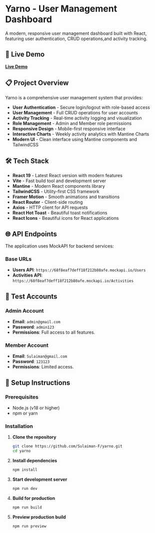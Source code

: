 # Yarno - User Management Dashboard

A modern, responsive user management dashboard built with React, featuring user authentication, CRUD operations,and activity tracking.

## 🚀 Live Demo

[**Live Demo**](https://yarno.onrender.com)

## 📋 Project Overview

Yarno is a comprehensive user management system that provides:

- **User Authentication** - Secure login/logout with role-based access
- **User Management** - Full CRUD operations for user accounts
- **Activity Tracking** - Real-time activity logging and visualization
- **Role Management** - Admin and Member role permissions
- **Responsive Design** - Mobile-first responsive interface
- **Interactive Charts** - Weekly activity analytics with Mantine Charts
- **Modern UI** - Clean interface using Mantine components and TailwindCSS

## 🛠️ Tech Stack

- **React 19** - Latest React version with modern features
- **Vite** - Fast build tool and development server
- **Mantine** - Modern React components library
- **TailwindCSS** - Utility-first CSS framework
- **Framer Motion** - Smooth animations and transitions
- **React Router** - Client-side routing
- **Axios** - HTTP client for API requests
- **React Hot Toast** - Beautiful toast notifications
- **React Icons** - Beautiful icons for React applications

## 🌐 API Endpoints

The application uses MockAPI for backend services:

### Base URLs

- **Users API**: `https://68f8eaf7deff18f212b80afe.mockapi.io/Users`
- **Activities API**: `https://68f8eaf7deff18f212b80afe.mockapi.io/Activities`

## 👥 Test Accounts

### Admin Account

- **Email**: `admin@gmail.com`
- **Password**: `admin123`
- **Permissions**: Full access to all features.

### Member Account

- **Email**: `Sulaiman@gmail.com`
- **Password**: `123123`
- **Permissions**: Limited access.

## 🚀 Setup Instructions

### Prerequisites

- Node.js (v18 or higher)
- npm or yarn

### Installation

1. **Clone the repository**

   ```bash
   git clone https://github.com/Sulaiman-F/yarno.git
   cd yarno
   ```

2. **Install dependencies**

   ```bash
   npm install
   ```

3. **Start development server**

   ```bash
   npm run dev
   ```

4. **Build for production**

   ```bash
   npm run build
   ```

5. **Preview production build**
   ```bash
   npm run preview
   ```
